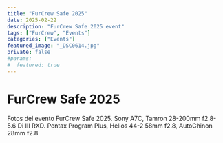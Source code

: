 ```yaml
---
title: "FurCrew Safe 2025"
date: 2025-02-22
description: "FurCrew Safe 2025 event"
tags: ["FurCrew", "Events"]
categories: ["Events"]
featured_image: "_DSC0614.jpg"
private: false
#params:
#  featured: true
---
```


# FurCrew Safe 2025

Fotos del evento FurCrew Safe 2025.
Sony A7C, Tamron 28-200mm f2.8-5.6 Di III RXD.
Pentax Program Plus, Helios 44-2 58mm f2.8, AutoChinon 28mm f2.8

<!-- The images will be automatically displayed by the theme. -->
